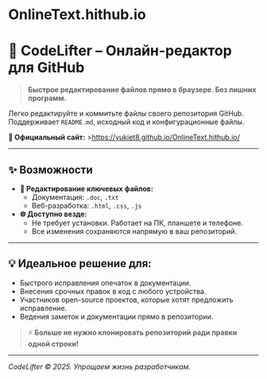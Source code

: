 # OnlineText.hithub.io
# 🚀 CodeLifter – Онлайн-редактор для GitHub

> **Быстрое редактирование файлов прямо в браузере. Без лишних программ.**

Легко редактируйте и коммитьте файлы своего репозитория GitHub. Поддерживает `README.md`, исходный код и конфигурационные файлы.

**🔗 Официальный сайт:** >https://yukiet8.github.io/OnlineText.hithub.io/

---

## ✨ Возможности

*   **📝 Редактирование ключевых файлов:**
    *   Документация: `.doc`, `.txt`
    *   Веб-разработка: `.html`, `.css`, `.js`
*   **🌐 Доступно везде:**
    *   Не требует установки. Работает на ПК, планшете и телефоне.
    *   Все изменения сохраняются напрямую в ваш репозиторий.

---

## 💡 Идеальное решение для:

*   Быстрого исправления опечаток в документации.
*   Внесения срочных правок в код с любого устройства.
*   Участников open-source проектов, которые хотят предложить исправление.
*   Ведения заметок и документации прямо в репозитории.

> ⚡ **Больше не нужно клонировать репозиторий ради правки одной строки!**

---

*CodeLifter © 2025. Упрощаем жизнь разработчикам.*
